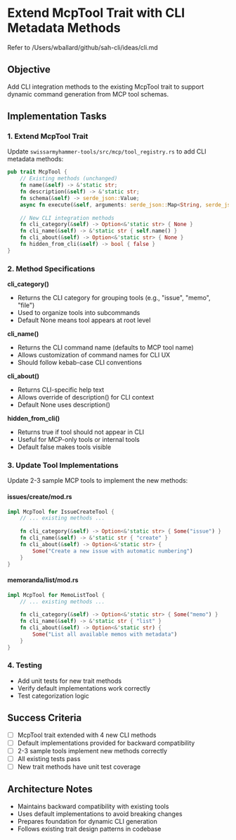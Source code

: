 # Extend McpTool Trait with CLI Metadata Methods

Refer to /Users/wballard/github/sah-cli/ideas/cli.md

## Objective

Add CLI integration methods to the existing McpTool trait to support dynamic command generation from MCP tool schemas.

## Implementation Tasks

### 1. Extend McpTool Trait
Update `swissarmyhammer-tools/src/mcp/tool_registry.rs` to add CLI metadata methods:

```rust
pub trait McpTool {
    // Existing methods (unchanged)
    fn name(&self) -> &'static str;
    fn description(&self) -> &'static str; 
    fn schema(&self) -> serde_json::Value;
    async fn execute(&self, arguments: serde_json::Map<String, serde_json::Value>, context: &ToolContext) -> Result<CallToolResult, McpError>;
    
    // New CLI integration methods
    fn cli_category(&self) -> Option<&'static str> { None }
    fn cli_name(&self) -> &'static str { self.name() }
    fn cli_about(&self) -> Option<&'static str> { None }
    fn hidden_from_cli(&self) -> bool { false }
}
```

### 2. Method Specifications

**cli_category()**
- Returns the CLI category for grouping tools (e.g., "issue", "memo", "file")
- Used to organize tools into subcommands
- Default None means tool appears at root level

**cli_name()**  
- Returns the CLI command name (defaults to MCP tool name)
- Allows customization of command names for CLI UX
- Should follow kebab-case CLI conventions

**cli_about()**
- Returns CLI-specific help text
- Allows override of description() for CLI context
- Default None uses description()

**hidden_from_cli()**
- Returns true if tool should not appear in CLI
- Useful for MCP-only tools or internal tools
- Default false makes tools visible

### 3. Update Tool Implementations

Update 2-3 sample MCP tools to implement the new methods:

#### issues/create/mod.rs
```rust
impl McpTool for IssueCreateTool {
    // ... existing methods ...
    
    fn cli_category(&self) -> Option<&'static str> { Some("issue") }
    fn cli_name(&self) -> &'static str { "create" }  
    fn cli_about(&self) -> Option<&'static str> { 
        Some("Create a new issue with automatic numbering")
    }
}
```

#### memoranda/list/mod.rs
```rust
impl McpTool for MemoListTool {
    // ... existing methods ...
    
    fn cli_category(&self) -> Option<&'static str> { Some("memo") }
    fn cli_name(&self) -> &'static str { "list" }
    fn cli_about(&self) -> Option<&'static str) {
        Some("List all available memos with metadata")
    }
}
```

### 4. Testing

- Add unit tests for new trait methods
- Verify default implementations work correctly
- Test categorization logic

## Success Criteria

- [ ] McpTool trait extended with 4 new CLI methods
- [ ] Default implementations provided for backward compatibility
- [ ] 2-3 sample tools implement new methods correctly
- [ ] All existing tests pass
- [ ] New trait methods have unit test coverage

## Architecture Notes

- Maintains backward compatibility with existing tools
- Uses default implementations to avoid breaking changes
- Prepares foundation for dynamic CLI generation
- Follows existing trait design patterns in codebase